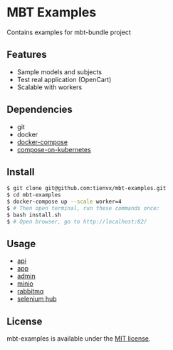 # MBT Examples
Contains examples for mbt-bundle project

## Features
- Sample models and subjects
- Test real application (OpenCart)
- Scalable with workers

## Dependencies

- git
- docker
- [docker-compose](https://docs.docker.com/compose/)
- [compose-on-kubernetes](https://github.com/docker/compose-on-kubernetes)

## Install

```bash
$ git clone git@github.com:tienvx/mbt-examples.git
$ cd mbt-examples
$ docker-compose up --scale worker=4
$ # Then open terminal, run these commands once:
$ bash install.sh
$ # Open browser, go to http://localhost:82/
```

## Usage

- [api](http://localhost/api)
- [app](http://localhost:81)
- [admin](http://localhost:82)
- [minio](http://localhost:83)
- [rabbitmq](http://localhost:84)
- [selenium hub](http://localhost:85)

## License
mbt-examples is available under the [MIT license](LICENSE).
